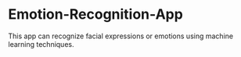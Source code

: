 # Emotion-Recognition-App
This app can recognize facial expressions or emotions using machine learning techniques.
